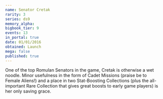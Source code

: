 ```yaml
---
name: Senator Cretak
rarity: 3
series: ds9
memory_alpha:
bigbook_tier: 9
events: 13
in_portal: true
date: 01/01/2016
obtained: Launch
mega: false
published: true
---
```


One of the top Romulan Senators in the game, Cretak is otherwise a wet noodle. Minor usefulness in the form of Cadet Missions (praise be to Female Aliens!) and a place in two Stat-Boosting Collections (plus the all-important Rare Collection that gives great boosts to early game players) is her only saving grace.
